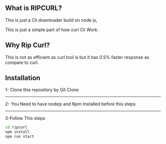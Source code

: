 ## What is RIPCURL?

This is just a Cli downloader build on node js,

This is just a simple part of how curl Cli Work.

## Why Rip Curl?

This is not as efficient as curl tool is but it has 0.5% faster response as compare to curl.

## Installation

1- Clone this repository by Git Clone

---

2- You Need to have nodejs and Npm Installed before this steps

---

3-Follow This steps

```bash
cd ripcurl
npm install
npm run start
```
